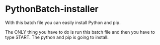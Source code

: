# PythonBatch-installer
With this batch file you can easily install Python and pip.

The ONLY thing you have to do is run this batch file and then you have to type START. The python and pip is going to install.
